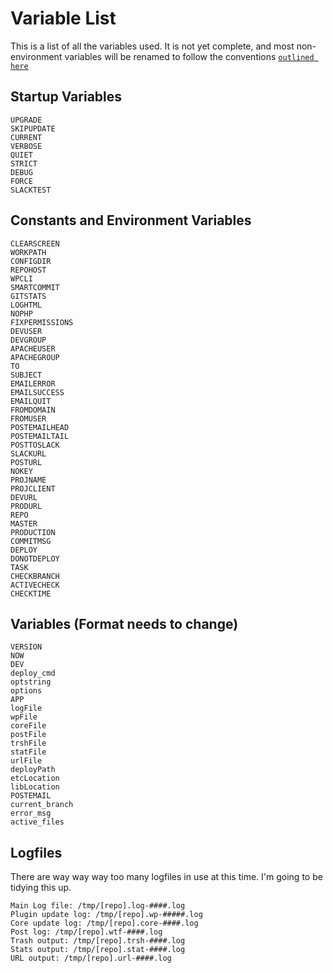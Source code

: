 # Variable List
This is a list of all the variables used. It is not yet complete, and most non-environment variables will be renamed to follow the conventions [`outlined here`](https://google.github.io/styleguide/shell.xml)

## Startup Variables
```
UPGRADE
SKIPUPDATE
CURRENT
VERBOSE
QUIET
STRICT
DEBUG
FORCE
SLACKTEST
```

## Constants and Environment Variables
```
CLEARSCREEN
WORKPATH
CONFIGDIR
REPOHOST
WPCLI
SMARTCOMMIT
GITSTATS
LOGHTML
NOPHP
FIXPERMISSIONS
DEVUSER
DEVGROUP
APACHEUSER
APACHEGROUP
TO
SUBJECT
EMAILERROR
EMAILSUCCESS       
EMAILQUIT
FROMDOMAIN
FROMUSER
POSTEMAILHEAD
POSTEMAILTAIL
POSTTOSLACK
SLACKURL
POSTURL
NOKEY
PROJNAME
PROJCLIENT
DEVURL
PRODURL
REPO
MASTER
PRODUCTION
COMMITMSG
DEPLOY
DONOTDEPLOY
TASK
CHECKBRANCH
ACTIVECHECK
CHECKTIME
```

## Variables (Format needs to change)
```
VERSION
NOW
DEV
deploy_cmd
optstring
options
APP
logFile
wpFile
coreFile
postFile
trshFile
statFile
urlFile
deployPath
etcLocation
libLocation
POSTEMAIL
current_branch
error_msg
active_files
```

## Logfiles
There are way way way too many logfiles in use at this time. I'm going to be tidying this up.
````
Main Log file: /tmp/[repo].log-####.log
Plugin update log: /tmp/[repo].wp-#####.log
Core update log: /tmp/[repo].core-####.log
Post log: /tmp/[repo].wtf-####.log
Trash output: /tmp/[repo].trsh-####.log
Stats output: /tmp/[repo].stat-####.log
URL output: /tmp/[repo].url-####.log
````